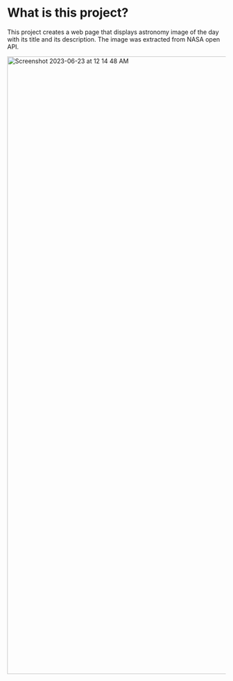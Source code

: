 # What is this project?
This project creates a web page that displays astronomy image of the day with 
its title and its description. The image was extracted from NASA open API.


<img width="1425" alt="Screenshot 2023-06-23 at 12 14 48 AM" src="https://github.com/shusianlyu/invoices_generation/assets/79874042/e473a46f-d0b4-4bbf-9ce6-dde9ff3a6828">
